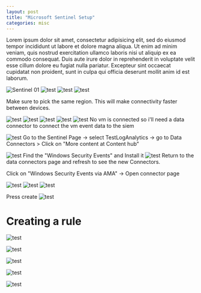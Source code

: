 ```yaml
---
layout: post
title: "Microsoft Sentinel Setup"
categories: misc
---
```


Lorem ipsum dolor sit amet, consectetur adipisicing elit, sed do eiusmod tempor incididunt ut labore et dolore magna aliqua. Ut enim ad minim veniam, quis nostrud exercitation ullamco laboris nisi ut aliquip ex ea commodo consequat. Duis aute irure dolor in reprehenderit in voluptate velit esse cillum dolore eu fugiat nulla pariatur. Excepteur sint occaecat cupidatat non proident, sunt in culpa qui officia deserunt mollit anim id est laborum.


![Sentinel 01](/assets/sentinel-setup-01.png)
![test](/assets/sentinel-setup-02.png)
![test](/assets/sentinel-setup-03.png)
![test](/assets/sentinel-setup-04.png)

Make sure to pick the same region. This will make connectivity faster between devices.

![test](/assets/sentinel-setup-05.png)
![test](/assets/sentinel-setup-06.png)
![test](/assets/sentinel-setup-07.png)
![test](/assets/sentinel-setup-08.png)
![test](/assets/sentinel-setup-09.png)
No vm is connected so i'll need a data connector to connect the vm event data to the siem 



![test](/assets/sentinel-setup-10.png)
Go to the Sentinel Page -> select TestLogAnalytics -> go to Data Connectors > Click on "More content at Content hub"

![test](/assets/sentinel-rule-05.png)
Find the "Windows Security Events" and Install it
![test](/assets/sentinel-setup-12.png)
Return to the data connectors page and refresh to see the new Connectors. 

Click on "Windows Security Events via AMA" -> Open connector page

![test](/assets/sentinel-setup-13.png)
![test](/assets/sentinel-setup-14.png)
![test](/assets/sentinel-setup-15.png)

Press create 
![test](/assets/sentinel-rule-01.png)
# Creating a rule

![test](/assets/sentinel-rule-02.png)

![test](/assets/sentinel-rule-03.png)

![test](/assets/sentinel-rule-04.png)

![test](/assets/sentinel-rule-06.png)

![test](/assets/sentinel-rule-07.png)
